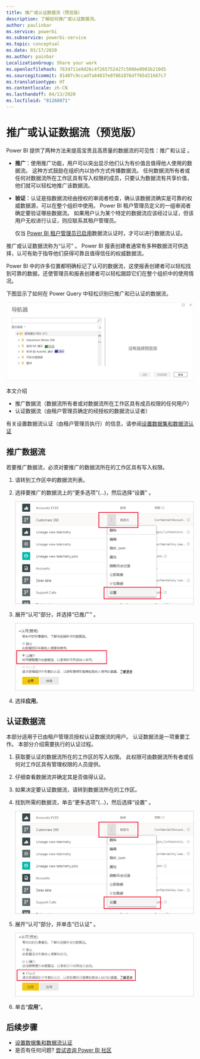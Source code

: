 ```yaml
---
title: 推广或认证数据流（预览版）
description: 了解如何推广或认证数据流。
author: paulinbar
ms.service: powerbi
ms.subservice: powerbi-service
ms.topic: conceptual
ms.date: 03/17/2020
ms.author: painbar
LocalizationGroup: Share your work
ms.openlocfilehash: 7634711e8d26c4f265752427c5086e0901b210d5
ms.sourcegitcommit: 81407c9ccadfa84837e07861876dff65d21667c7
ms.translationtype: HT
ms.contentlocale: zh-CN
ms.lasthandoff: 04/13/2020
ms.locfileid: "81268871"
---
```

# <a name="promote-or-certify-dataflows-preview"></a>推广或认证数据流（预览版）

Power BI 提供了两种方法来提高宝贵且高质量的数据流的可见性：推广和认证   。

* **推广**：使用推广功能，用户可以突出显示他们认为有价值且值得他人使用的数据流。 这种方式鼓励在组织内以协作方式传播数据流。 任何数据流所有者或任何对数据流所在工作区具有写入权限的成员，只要认为数据流有共享价值，他们就可以轻松地推广该数据流。

* **验证**：认证是指数据流经由授权的审阅者检查，确认该数据流确实是可靠的权威数据源，可以在整个组织中使用。 Power BI 租户管理员定义的一组审阅者确定要验证哪些数据流。 如果用户认为某个特定的数据流应该经过认证，但该用户无权进行认证，则应联系其租户管理员。

  仅当 [Power BI 租户管理员已启用](../admin/service-admin-setup-certification.md)数据流认证时，才可以进行数据流认证。

推广或认证数据流称为“认可”  。 Power BI 报表创建者通常有多种数据流可供选择，认可有助于指导他们获得可靠且值得信任的权威数据流。

Power BI 中的许多位置都明确标记了认可的数据流，这使报表创建者可以轻松找到可靠的数据，还使管理员和报表创建者可以轻松跟踪它们在整个组织中的使用情况。

下图显示了如何在 Power Query 中轻松识别已推广和已认证的数据流。

![Power Query 中突出显示的认可数据流](media/service-dataflows-promote-certify/powerbi-dataflow-endorsement-power-query.png)

本文介绍
* 推广数据流（数据流所有者或对数据流所在工作区具有成员权限的任何用户）
* 认证数据流（由租户管理员确定的经授权的数据流认证者）

有关设置数据流认证（由租户管理员执行）的信息，请参阅[设置数据集和数据流认证](../admin/service-admin-setup-certification.md)


## <a name="promote-a-dataflow"></a>推广数据流

若要推广数据流，必须对要推广的数据流所在的工作区具有写入权限。

1. 请转到工作区中的数据流列表。
 
1. 选择要推广的数据流上的“更多选项”(...)，然后选择“设置”   。

    ![选择数据流上的省略号](media/service-dataflows-promote-certify/power-bi-dataflow-settings.png)

1. 展开“认可”部分，并选择“已推广”  。

    ![选择“推广并应用”](media/service-dataflows-promote-certify/power-bi-dataflow-promoted-endorsement.png)

1. 选择**应用**。

## <a name="certify-a-dataflow"></a>认证数据流

本部分适用于已由租户管理员授权认证数据流的用户。 认证数据流是一项重要工作。 本部分介绍需要执行的认证过程。

1. 获取要认证的数据流所在的工作区的写入权限。 此权限可由数据流所有者或任何对工作区具有管理权限的人员提供。 

1. 仔细查看数据流并确定其是否值得认证。

1. 如果决定要认证数据流，请转到数据流所在的工作区。
 
1. 找到所需的数据流，单击“更多选项”(...)，然后选择“设置”   。

    ![选择数据集或数据流上的省略号](media/service-dataflows-promote-certify/power-bi-dataflow-settings.png)

1. 展开“认可”部分，并单击“已认证”  。 

    ![单击“了解详细信息”链接](media/service-dataflows-promote-certify/service-certify-datasets-dataflows.png)

2. 单击“**应用**”。

## <a name="next-steps"></a>后续步骤

* [设置数据集和数据流认证](../admin/service-admin-setup-certification.md)
* 是否有任何问题? [尝试咨询 Power BI 社区](https://community.powerbi.com/)